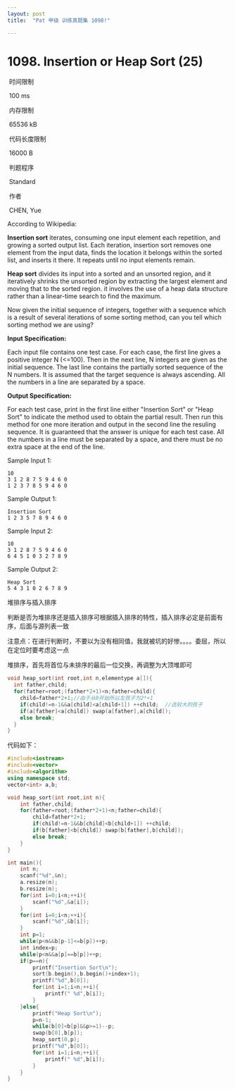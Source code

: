 ```yaml
---
layout: post
title:  "Pat 甲级 训练真题集 1098!"

---
```

# 1098. Insertion or Heap Sort (25)

​    时间限制  

​    100 ms

​    内存限制  

​    65536 kB

​    代码长度限制  

​    16000 B

​      判题程序    

​      Standard    

​      作者    

​      CHEN, Yue

According to Wikipedia:

**Insertion sort** iterates, consuming one input element each repetition, and growing a sorted output list. Each iteration, insertion sort removes one element from the input data, finds the location it belongs within the sorted list, and inserts it there. It repeats until no input elements remain.

**Heap sort** divides its input into a sorted and an unsorted region, and it iteratively shrinks the unsorted region by extracting the largest element and moving that to the sorted region. it involves the use of a heap data structure rather than a linear-time search to find the maximum.

Now given the initial sequence of integers, together with a sequence which is a result of several iterations of some sorting method, can you tell which sorting method we are using?

**Input Specification:**

Each input file contains one test case.  For each case, the first line gives a positive integer N (<=100).  Then in the next line, N integers are given as the initial sequence.  The last line contains the partially sorted sequence of the N numbers.  It is assumed that the target sequence is always ascending.  All the numbers in a line are separated by a space.

**Output Specification:**

For each test case, print in the first line either "Insertion Sort" or "Heap Sort" to indicate the method used to obtain the partial result.  Then run this method for one more iteration and output in the second line the resuling sequence.  It is guaranteed that the answer is unique for each test case.  All the numbers in a line must be separated by a space, and there must be no extra space at the end of the line.

Sample Input 1:

```
10
3 1 2 8 7 5 9 4 6 0
1 2 3 7 8 5 9 4 6 0

```

Sample Output 1:

```
Insertion Sort
1 2 3 5 7 8 9 4 6 0

```

Sample Input 2:

```
10
3 1 2 8 7 5 9 4 6 0
6 4 5 1 0 3 2 7 8 9

```

Sample Output 2:

```
Heap Sort
5 4 3 1 0 2 6 7 8 9
```

堆排序与插入排序

判断是否为堆排序还是插入排序可根据插入排序的特性，插入排序必定是前面有序，后面与源列表一致

注意点：在进行判断时，不要以为没有相同值，我就被坑的好惨。。。。委屈，所以在定位时要考虑这一点

堆排序，首先将首位与未排序的最后一位交换，再调整为大顶堆即可

```c++
void heap_sort(int root,int n,elementype a[]){
  int father,child;
  for(father=root;(father*2+1)<n;father=child){
    child=father*2+1;//由于从0开始所以左孩子为2*+1
    if(child!=n-1&&a[child]<a[child+1]) ++child;  //选较大的孩子
    if(a[father]<a[child]) swap(a[father],a[child]);
    else break;
  }
}
```
代码如下：

```c++
#include<iostream>
#include<vector>
#include<algorithm>
using namespace std;
vector<int> a,b;

void heap_sort(int root,int n){
	int father,child;
	for(father=root;(father*2+1)<n;father=child){
		child=father*2+1;
		if(child!=n-1&&b[child]<b[child+1]) ++child;
		if(b[father]<b[child]) swap(b[father],b[child]);
		else break;
	}
}

int main(){
	int n;
	scanf("%d",&n);
	a.resize(n);
	b.resize(n);
	for(int i=0;i<n;++i){
		scanf("%d",&a[i]);
	}
	for(int i=0;i<n;++i){
		scanf("%d",&b[i]);
	}
	int p=1;
	while(p<n&&b[p-1]<=b[p])++p;
	int index=p;
	while(p<n&&a[p]==b[p])++p;
	if(p==n){
		printf("Insertion Sort\n");
		sort(b.begin(),b.begin()+index+1);
		printf("%d",b[0]);
		for(int i=1;i<n;++i){
			printf(" %d",b[i]);
		}
	}else{
		printf("Heap Sort\n");
		p=n-1;
		while(b[0]<b[p]&&p>=1)--p;
		swap(b[0],b[p]);
		heap_sort(0,p);
		printf("%d",b[0]);
		for(int i=1;i<n;++i){
			printf(" %d",b[i]);
		}
	}
}
```

